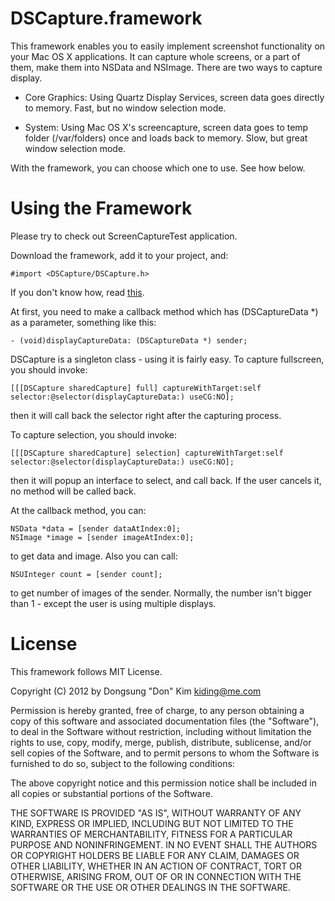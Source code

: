 # DSCapture.framework

This framework enables you to easily implement screenshot functionality on your Mac OS X applications. It can capture whole screens, or a part of them, make them into NSData and NSImage. There are two ways to capture display.

* Core Graphics: Using Quartz Display Services, screen data goes directly to memory. Fast, but no window selection mode.

* System: Using Mac OS X's screencapture, screen data goes to temp folder (/var/folders) once and loads back to memory. Slow, but great window selection mode.

With the framework, you can choose which one to use. See how below.

# Using the Framework

Please try to check out ScreenCaptureTest application.

Download the framework, add it to your project, and:

	#import <DSCapture/DSCapture.h> 

If you don't know how, read [this][1].

At first, you need to make a callback method which has (DSCaptureData *) as a parameter, something like this:

	- (void)displayCaptureData: (DSCaptureData *) sender;

DSCapture is a singleton class - using it is fairly easy. 
To capture fullscreen, you should invoke:

	[[[DSCapture sharedCapture] full] captureWithTarget:self selector:@selector(displayCaptureData:) useCG:NO];

then it will call back the selector right after the capturing process.

To capture selection, you should invoke:

	[[[DSCapture sharedCapture] selection] captureWithTarget:self selector:@selector(displayCaptureData:) useCG:NO];

then it will popup an interface to select, and call back. If the user cancels it, no method will be called back.

At the callback method, you can:

	NSData *data = [sender dataAtIndex:0];
	NSImage *image = [sender imageAtIndex:0];

to get data and image. Also you can call:

	NSUInteger count = [sender count];

to get number of images of the sender. Normally, the number isn't bigger than 1 - except the user is using multiple displays.

# License

This framework follows MIT License.

Copyright (C) 2012 by Dongsung "Don" Kim kiding@me.com
 
Permission is hereby granted, free of charge, to any person obtaining a copy
of this software and associated documentation files (the "Software"), to deal
in the Software without restriction, including without limitation the rights
to use, copy, modify, merge, publish, distribute, sublicense, and/or sell
copies of the Software, and to permit persons to whom the Software is
furnished to do so, subject to the following conditions:
 
The above copyright notice and this permission notice shall be included in
all copies or substantial portions of the Software.
 
THE SOFTWARE IS PROVIDED "AS IS", WITHOUT WARRANTY OF ANY KIND, EXPRESS OR
IMPLIED, INCLUDING BUT NOT LIMITED TO THE WARRANTIES OF MERCHANTABILITY,
FITNESS FOR A PARTICULAR PURPOSE AND NONINFRINGEMENT. IN NO EVENT SHALL THE
AUTHORS OR COPYRIGHT HOLDERS BE LIABLE FOR ANY CLAIM, DAMAGES OR OTHER
LIABILITY, WHETHER IN AN ACTION OF CONTRACT, TORT OR OTHERWISE, ARISING FROM,
OUT OF OR IN CONNECTION WITH THE SOFTWARE OR THE USE OR OTHER DEALINGS IN
THE SOFTWARE.

[1]: https://github.com/andymatuschak/Sparkle/wiki


